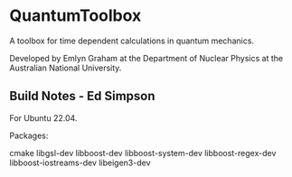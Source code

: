 QuantumToolbox
==============

A toolbox for time dependent calculations in quantum mechanics.

Developed by Emlyn Graham at the Department of Nuclear Physics at the Australian National University.


Build Notes - Ed Simpson
------------------------

For Ubuntu 22.04.

Packages:

cmake
libgsl-dev
libboost-dev
libboost-system-dev
libboost-regex-dev
libboost-iostreams-dev
libeigen3-dev